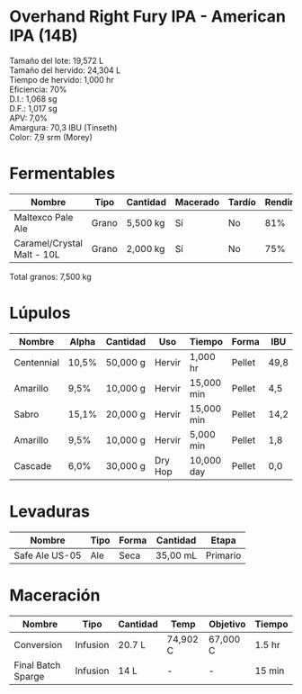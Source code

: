 Overhand Right Fury IPA - American IPA (14B)
================================================================================

Tamaño del lote:     19,572 L            
Tamaño del hervido:  24,304 L            
Tiempo de hervido:   1,000 hr            
Eficiencia:          70%                 
D.I.:                1,068 sg            
D.F.:                1,017 sg            
APV:                 7,0%                
Amargura:            70,3 IBU (Tinseth)  
Color:               7,9 srm (Morey)     

Fermentables
================================================================================

|Nombre                       |Tipo   |Cantidad  |Macerado  |Tardío  |Rendimiento  |Color|
|-----------------------------|-------|----------|----------|--------|-------------|-------|
|Maltexco Pale Ale            |Grano  |5,500 kg  |Sí        |No      |81%          |2,0 srm |  
|Caramel/Crystal Malt - 10L   |Grano  |2,000 kg  |Sí        |No      |75%          |10,0 srm | 

Total granos: 7,500 kg

Lúpulos
================================================================================

|Nombre      |Alpha  |Cantidad  |Uso      |Tiempo      |Forma   |IBU   |
|-----------|--------|----------|-----------|---------|--------|-------|
|Centennial  |10,5%  |50,000 g  |Hervir   |1,000 hr    |Pellet  |49,8  |
|Amarillo    |9,5%   |10,000 g  |Hervir   |15,000 min  |Pellet  |4,5  | 
|Sabro       |15,1%  |20,000 g  |Hervir   |15,000 min  |Pellet  |14,2|  
|Amarillo    |9,5%   |10,000 g  |Hervir   |5,000 min   |Pellet  |1,8|   
|Cascade     |6,0%   |30,000 g  |Dry Hop  |10,000 day  |Pellet  |0,0   |

Levaduras
================================================================================

|Nombre                         |Tipo  |Forma    |Cantidad  |Etapa|
|-------------------------------|-------|-------|----------|-------|
|Safe Ale US-05                  |Ale   |Seca  |35,00 mL  |Primario | 

Maceración
================================================================================

|Nombre              |Tipo      |Cantidad  |Temp      |Objetivo  |Tiempo|
|---------------------|--------|-----------|-----------|---------|----|
|Conversion          |Infusion  |20.7 L    |74,902 C  |67,000 C  |1.5 hr|    
|Final Batch Sparge  |Infusion  |14 L      |-         |-         |15 min | 
